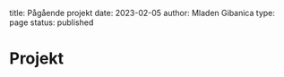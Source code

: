 title: Pågående projekt
date: 2023-02-05
author: Mladen Gibanica
type: page
status: published

# Projekt